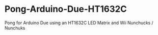# Pong-Arduino-Due-HT1632C
Pong for Arduino Due using an HT1632C LED Matrix and Wii Nunchucks / Nunchuks
